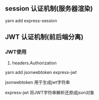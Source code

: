 ## session 认证机制(服务器渲染)

yarn add express-session

## JWT 认证机制(前后端分离)



### JWT使用

1. headers.Authorization

yarn add jsonwebtoken express-jwt

jsonwebtoken  用于生成jwt字符串

express-jwt  将JWT字符串解析还原成json对象

